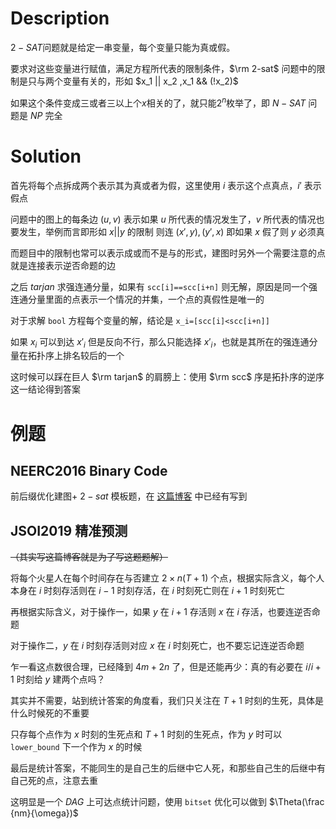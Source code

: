 # Description

$2-SAT$问题就是给定一串变量，每个变量只能为真或假。

要求对这些变量进行赋值，满足方程所代表的限制条件，$\rm 2-sat$ 问题中的限制是只与两个变量有关的，形如 $x_1 || x_2 $,$x_1 \&\& (!x_2)$

如果这个条件变成三或者三以上个$x$相关的了，就只能$2^n$枚举了，即 $N-SAT$ 问题是 $NP$ 完全

# Solution

首先将每个点拆成两个表示其为真或者为假，这里使用 $i$ 表示这个点真点，$i'$ 表示假点

问题中的图上的每条边 $(u,v)$ 表示如果 $u$ 所代表的情况发生了，$v$ 所代表的情况也要发生，举例而言即形如 $x || y$ 的限制 则连 $(x',y),(y',x)$ 即如果 $x$ 假了则 $y$ 必须真

而题目中的限制也常可以表示成或而不是与的形式，建图时另外一个需要注意的点就是连接表示逆否命题的边

之后 $tarjan$ 求强连通分量，如果有 `scc[i]==scc[i+n]` 则无解，原因是同一个强连通分量里面的点表示一个情况的并集，一个点的真假性是唯一的

对于求解 `bool` 方程每个变量的解，结论是 `x_i=[scc[i]<scc[i+n]]`

如果 $x_i$ 可以到达 $x'_i$ 但是反向不行，那么只能选择 $x'_i$，也就是其所在的强连通分量在拓扑序上排名较后的一个

这时候可以踩在巨人 $\rm tarjan$ 的肩膀上：使用 $\rm scc$ 序是拓扑序的逆序这一结论得到答案

# 例题

## NEERC2016 Binary Code

前后缀优化建图+ $2-sat$ 模板题，在 [这篇博客](https://www.cnblogs.com/yspm/p/12785538.html) 中已经有写到

## JSOI2019 精准预测

~~（其实写这篇博客就是为了写这题题解）~~

将每个火星人在每个时间存在与否建立 $2\times n(T+1)$ 个点，根据实际含义，每个人本身在 $i$ 时刻存活则在 $i-1$ 时刻存活，在 $i$ 时刻死亡则在 $i+1$ 时刻死亡

再根据实际含义，对于操作一，如果 $y$ 在 $i+1$ 存活则 $x$ 在 $i$ 存活，也要连逆否命题

对于操作二，$y$ 在 $i$ 时刻存活则对应 $x$ 在 $i$ 时刻死亡，也不要忘记连逆否命题

乍一看这点数很合理，已经降到 $4m+2n$ 了，但是还能再少：真的有必要在 $i/i+1$ 时刻给 $y$ 建两个点吗？

其实并不需要，站到统计答案的角度看，我们只关注在 $T+1$ 时刻的生死，具体是什么时候死的不重要

只存每个点作为 $x$ 时刻的生死点和 $T+1$ 时刻的生死点，作为 $y$ 时可以 `lower_bound` 下一个作为 $x$ 的时候

最后是统计答案，不能同生的是自己生的后继中它人死，和那些自己生的后继中有自己死的点，注意去重

这明显是一个 $DAG$ 上可达点统计问题，使用 `bitset` 优化可以做到 $\Theta(\frac {nm}{\omega})$
 